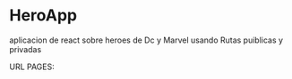 # HeroApp

aplicacion de react sobre heroes de Dc y Marvel usando Rutas puiblicas y privadas

URL PAGES:
